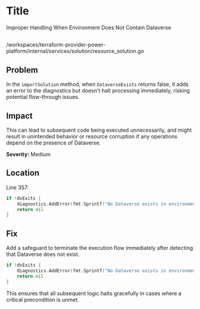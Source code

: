 # Title

Improper Handling When Environment Does Not Contain Dataverse

##

/workspaces/terraform-provider-power-platform/internal/services/solution/resource_solution.go

## Problem

In the `importSolution` method, when `DataverseExists` returns false, it adds an error to the diagnostics but doesn't halt processing immediately, risking potential flow-through issues.

## Impact

This can lead to subsequent code being executed unnecessarily, and might result in unintended behavior or resource corruption if any operations depend on the presence of Dataverse.

**Severity:** Medium

## Location

Line 357:

```go
if !dvExits {
	diagnostics.AddError(fmt.Sprintf("No Dataverse exists in environment '%s'", plan.EnvironmentId.ValueString()), "")
	return nil
}
```

## Fix

Add a safeguard to terminate the execution flow immediately after detecting that Dataverse does not exist.

```go
if !dvExits {
	diagnostics.AddError(fmt.Sprintf("No Dataverse exists in environment '%s'", plan.EnvironmentId.ValueString()), "")
	return nil
}
```

This ensures that all subsequent logic halts gracefully in cases where a critical precondition is unmet.